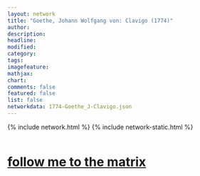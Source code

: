 ```yaml
---
layout: network
title: "Goethe, Johann Wolfgang von: Clavigo (1774)"
author:
description:
headline:
modified:
category:
tags: 
imagefeature: 
mathjax: 
chart: 
comments: false
featured: false
list: false
networkdata: 1774-Goethe_J-Clavigo.json
---
```

{% include network.html %}
{% include network-static.html %}
<div class="row">
  <div class="small-5 small-centered columns"><a href="/matrix157"><h1>follow me to the matrix</h1></a>
</div>
</div>
